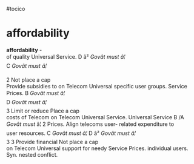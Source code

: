#tocico

# affordability

<b>affordability</b> -   
of  quality Universal 
Service. 
D â² <i>Govât must â¦</i>  
C <i>Govât must â¦</i>
 
2
Not place a cap  
Provide subsidies to 
on Telecom Universal 
specific user groups. 
Service Prices. 
B
<i>Govât must â¦</i>  
D  <i>Govât must â¦</i>  
3
Limit or reduce 
Place a cap  
costs of Telecom 
on Telecom 
Universal Service. 
Universal Service 
B /A <i>Govât must </i>â¦ 
2
Prices. 
Align telecoms user-
related expenditure to  
user resources. 
C
<i>Govât must â¦</i> 
D â² <i>Govât must â¦</i>  
3
3
Provide financial 
Not place a cap  
on Telecom Universal 
support for needy 
Service Prices. 
individual users. 
 Syn. nested conflict. 
 



